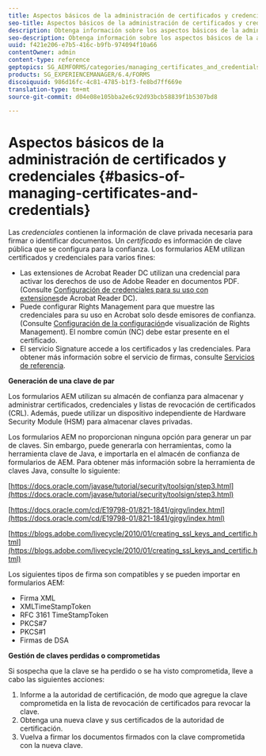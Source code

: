 ```yaml
---
title: Aspectos básicos de la administración de certificados y credenciales
seo-title: Aspectos básicos de la administración de certificados y credenciales
description: Obtenga información sobre los aspectos básicos de la administración de certificados y credenciales.
seo-description: Obtenga información sobre los aspectos básicos de la administración de certificados y credenciales.
uuid: f421e206-e7b5-416c-b9fb-974094f10a66
contentOwner: admin
content-type: reference
geptopics: SG_AEMFORMS/categories/managing_certificates_and_credentials
products: SG_EXPERIENCEMANAGER/6.4/FORMS
discoiquuid: 986d16fc-4c81-4785-b1f3-fe8bd7ff669e
translation-type: tm+mt
source-git-commit: d04e08e105bba2e6c92d93bcb58839f1b5307bd8

---
```



# Aspectos básicos de la administración de certificados y credenciales {#basics-of-managing-certificates-and-credentials}

Las *credenciales* contienen la información de clave privada necesaria para firmar o identificar documentos. Un *certificado* es información de clave pública que se configura para la confianza. Los formularios AEM utilizan certificados y credenciales para varios fines:

* Las extensiones de Acrobat Reader DC utilizan una credencial para activar los derechos de uso de Adobe Reader en documentos PDF. (Consulte [Configuración de credenciales para su uso con extensiones](/help/forms/using/admin-help/configuring-credentials-acrobat-reader-dc.md#configuring-credentials-for-use-with-acrobat-reader-dc-extensions)de Acrobat Reader DC).
* Puede configurar Rights Management para que muestre las credenciales para su uso en Acrobat solo desde emisores de confianza. (Consulte [Configuración de la configuración](/help/forms/using/admin-help/configuring-client-server-options.md#configure-document-security-display-settings)de visualización de Rights Management). El nombre común (NC) debe estar presente en el certificado.
* El servicio Signature accede a los certificados y las credenciales. Para obtener más información sobre el servicio de firmas, consulte [Servicios de referencia](https://www.adobe.com/go/learn_aemforms_services_63).

**Generación de una clave de par**

Los formularios AEM utilizan su almacén de confianza para almacenar y administrar certificados, credenciales y listas de revocación de certificados (CRL). Además, puede utilizar un dispositivo independiente de Hardware Security Module (HSM) para almacenar claves privadas.

Los formularios AEM no proporcionan ninguna opción para generar un par de claves. Sin embargo, puede generarla con herramientas, como la herramienta clave de Java, e importarla en el almacén de confianza de formularios de AEM. Para obtener más información sobre la herramienta de claves Java, consulte lo siguiente:

[https://docs.oracle.com/javase/tutorial/security/toolsign/step3.html](https://docs.oracle.com/javase/tutorial/security/toolsign/step3.html)

[https://docs.oracle.com/cd/E19798-01/821-1841/gjrgy/index.html](https://docs.oracle.com/cd/E19798-01/821-1841/gjrgy/index.html)

[https://blogs.adobe.com/livecycle/2010/01/creating_ssl_keys_and_certific.html](https://blogs.adobe.com/livecycle/2010/01/creating_ssl_keys_and_certific.html)

Los siguientes tipos de firma son compatibles y se pueden importar en formularios AEM:

* Firma XML
* XMLTimeStampToken
* RFC 3161 TimeStampToken
* PKCS#7
* PKCS#1
* Firmas de DSA

**Gestión de claves perdidas o comprometidas**

Si sospecha que la clave se ha perdido o se ha visto comprometida, lleve a cabo las siguientes acciones:

1. Informe a la autoridad de certificación, de modo que agregue la clave comprometida en la lista de revocación de certificados para revocar la clave.
1. Obtenga una nueva clave y sus certificados de la autoridad de certificación.
1. Vuelva a firmar los documentos firmados con la clave comprometida con la nueva clave.

